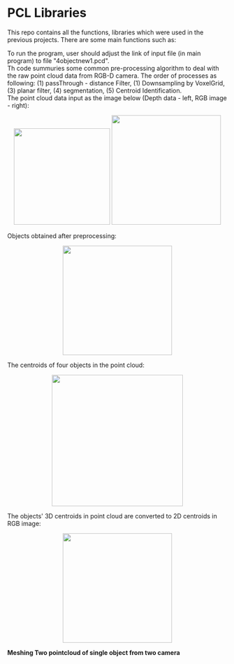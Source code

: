 # PCL Libraries
This repo contains all the functions, libraries which were used in the previous projects. There are some main functions such as: 



To run the program, user should adjust the link of input file (in main program) to file "4objectnew1.pcd".\
Th code summuries some common pre-processing algorithm to deal with the raw point cloud data from RGB-D camera. The order of processes as following: (1) passThrough - distance Filter, (1) Downsampling by VoxelGrid, (3) planar filter, (4) segmentation, (5) Centroid Identification.\
The point cloud data input as the image below (Depth data - left, RGB image - right):
<p align="center">
  <img src="https://github.com/buivn/images/blob/master/cvUnr2019/pcdInput.png" width="220">
  <img src="https://github.com/buivn/images/blob/master/cvUnr2019/4objectnew1.jpg" width="250">
</p>

Objects obtained after preprocessing: 
<p align="center">
  <img src="https://github.com/buivn/images/blob/master/cvUnr2019/planerFiltering1.png" width="250">
</p>
The centroids of four objects in the point cloud:
<p align="center">
  <img src="https://github.com/buivn/images/blob/master/cvUnr2019/centroid3D.png" width="300">
</p>
The objects' 3D centroids in point cloud are converted to 2D centroids in RGB image:
<p align="center">
  <img src="https://github.com/buivn/images/blob/master/cvUnr2019/2Dcentroids.png" width="250">
</p>

**Meshing Two pointcloud of single object from two camera**
